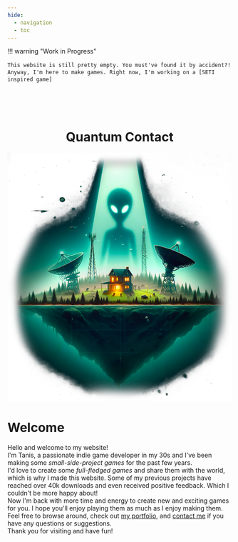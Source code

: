 ```yaml
---
hide:
  - navigation
  - toc
---
```


!!! warning "Work in Progress"

    This website is still pretty empty. You must've found it by accident?!
    Anyway, I'm here to make games. Right now, I'm working on a [SETI inspired game]

</br>    
<h1 align="center">
<br>Quantum Contact<br>
</h1>

![eyecatch image of game quantum contact](assets/images/eyecatcher3_tp.png)


# Welcome

Hello and welcome to my website!  
I'm Tanis, a passionate indie game developer in my 30s and I've been making some _small-side-project games_ for the past few years.  
I'd love to create some _full-fledged games_ and share them with the world, which is why I made this website. Some of my previous projects have reached over 40k downloads and even received positive feedback. Which I couldn't be more happy about!  
Now I'm back with more time and energy to create new and exciting games for you. I hope you'll enjoy playing them as much as I enjoy making them. Feel free to browse around, check out [my portfolio], and [contact me] if you have any questions or suggestions.  
Thank you for visiting and have fun!

[my portfolio]: https://doctororbit.itch.io
[SETI inspired game]: game/about.md
[contact me]: info/about.md